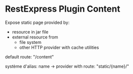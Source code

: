 RestExpress Plugin Content
=========================

Expose static page provided by:
* resource in jar file
* external resource from
  * file system
  * other HTTP provider with cache utilities

default route:
 "/content"
 

système d'alias:
 name -> provider
 with route: "static/{name}/"


